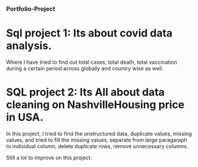 ### Portfolio-Project ###

# Sql project 1: Its about covid data analysis. #
Where I have  tried to find out total cases, total death, total vaccination during a certain period across globally and country wise as well.

# SQL project 2: Its All about data cleaning on NashvilleHousing price in USA. #
In this project, I tried to find the unstructured data, duplicate values, missing values, 
and tried to fill the missing values, separate from large paragaraph to individual column, delete duplicate rows, remove unnecessary columns.

Still a lot to improve on this project. 
